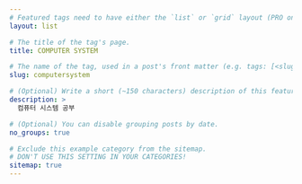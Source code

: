 ```yaml
---
# Featured tags need to have either the `list` or `grid` layout (PRO only).
layout: list

# The title of the tag's page.
title: COMPUTER SYSTEM

# The name of the tag, used in a post's front matter (e.g. tags: [<slug>]).
slug: computersystem

# (Optional) Write a short (~150 characters) description of this featured tag.
description: >
  컴퓨터 시스템 공부

# (Optional) You can disable grouping posts by date.
no_groups: true

# Exclude this example category from the sitemap.
# DON'T USE THIS SETTING IN YOUR CATEGORIES!
sitemap: true
---
```

